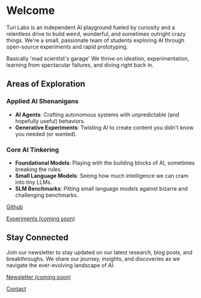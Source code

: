 # Welcome

Turi Labs is an independent AI playground fueled by curiosity and a relentless drive to build weird, wonderful, and sometimes outright crazy things. We're a small, passionate team of students exploring AI through open-source experiments and rapid prototyping. 


Basically 'mad scientist's garage' 
We thrive on ideation, experimentation, learning from spectacular failures, and diving right back in.


## Areas of Exploration

### Applied AI Shenanigans
- **AI Agents**: Crafting autonomous systems with unpredictable (and hopefully useful) behaviors.
- **Generative Experiments**: Twisting AI to create content you didn't know you needed (or wanted).

### Core AI Tinkering
- **Foundational Models**: Playing with the building blocks of AI, sometimes breaking the rules.
- **Small Language Models**: Seeing how much intelligence we can cram into tiny LLMs.
- **SLM Benchmarks**: Pitting small language models against bizarre and challenging benchmarks.

[Github](https://github.com/Turi-Labs)

[Experiments (coming soon)](/experiments)


## Stay Connected
Join our newsletter to stay updated on our latest research, blog posts, and breakthroughs. We share our journey, insights, and discoveries as we navigate the ever-evolving landscape of AI.

[Newsletter (coming soon)](#)

[Contact](/about)
